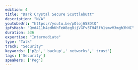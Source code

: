 ```yaml
---
edition: 4
title: "Dark Crystal Secure Scuttlebutt"
description: "N/A"
youtubeUrl: "https://youtu.be/pOloj658DtQ"
ipfsHash: "Qmd411h4edhKhFeW8egBijVGFv3TH45fh1smvV3mgh3hNC"
duration: 536
expertise: "Intermediate"
type: "Talk"
track: "Security"
keywords: ['p2p',' backup',' networks',' trust']
tags: ['Security']
speakers: ['Peg']
---
```

